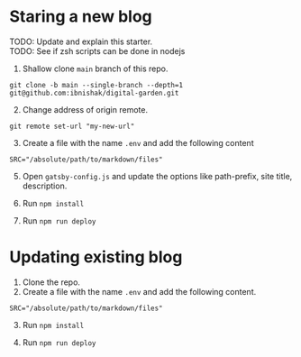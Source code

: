 # Staring a new blog

TODO: Update and explain this starter.  
TODO: See if zsh scripts can be done in nodejs

1. Shallow clone `main` branch of this repo.

```
git clone -b main --single-branch --depth=1 git@github.com:ibnishak/digital-garden.git
```

2. Change address of origin remote.

```
git remote set-url "my-new-url"
```

3. Create a file with the name `.env` and add the following content

```
SRC="/absolute/path/to/markdown/files"
```

5. Open `gatsby-config.js` and update the options like path-prefix, site title, description.

6. Run `npm install`

7. Run `npm run deploy`

# Updating existing blog

1. Clone the repo.
2. Create a file with the name `.env` and add the following content.

```
SRC="/absolute/path/to/markdown/files"
```

3. Run `npm install`

4. Run `npm run deploy`
